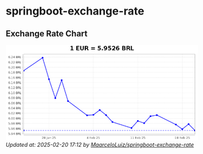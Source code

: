 # springboot-exchange-rate

<!-- EXCHANGE-RATE-START -->
## Exchange Rate Chart

![Exchange Rate Chart](charts/chart.png)*Updated at: 2025-02-20 17:12 by [MaarceloLuiz/springboot-exchange-rate](https://github.com/MaarceloLuiz/springboot-exchange-rate)*


<!-- EXCHANGE-RATE-END -->